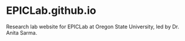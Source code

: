 # EPICLab.github.io
Research lab website for EPICLab at Oregon State University, led by Dr. Anita Sarma.
